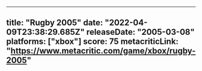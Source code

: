 
---
title: "Rugby 2005"
date: "2022-04-09T23:38:29.685Z"
releaseDate: "2005-03-08"
platforms: ["xbox"]
score: 75
metacriticLink: "https://www.metacritic.com/game/xbox/rugby-2005"
---
